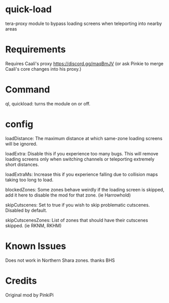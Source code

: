 # quick-load
tera-proxy module to bypass loading screens when teleporting into nearby areas

# Requirements
Requires Caali's proxy https://discord.gg/maqBmJV (or ask Pinkie to merge Caali's core changes into his proxy.)

# Command
ql, quickload: turns the module on or off.

# config
loadDistance: The maximum distance at which same-zone loading screens will be ignored.

loadExtra: Disable this if you experience too many bugs. This will remove loading screens only when switching channels or teleporting extremely short distances.

loadExtraMs: Increase this if you experience falling due to collision maps taking too long to load.

blockedZones: Some zones behave weirdly if the loading screen is skipped, add it here to disable the mod for that zone. (ie Harrowhold)

skipCutscenes: Set to true if you wish to skip problematic cutscenes. Disabled by default.

skipCutscenesZones: List of zones that should have their cutscenes skipped. (ie RKNM, RKHM)

# Known Issues
Does not work in Northern Shara zones. thanks BHS

# Credits
Original mod by PinkiPi